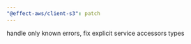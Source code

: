 ```yaml
---
"@effect-aws/client-s3": patch
---
```


handle only known errors, fix explicit service accessors types
